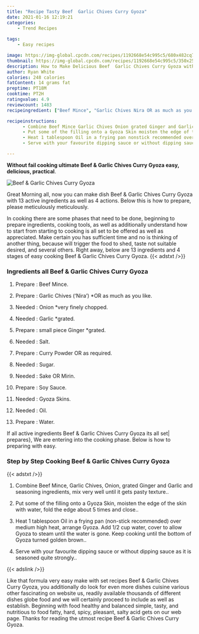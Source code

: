 ```yaml
---
title: "Recipe Tasty Beef  Garlic Chives Curry Gyoza"
date: 2021-01-16 12:19:21
categories:
    - Trend Recipes
    
tags:
    - Easy recipes

image: https://img-global.cpcdn.com/recipes/1192668e54c995c5/680x482cq70/beef-garlic-chives-curry-gyoza-recipe-main-photo.jpg
thumbnail: https://img-global.cpcdn.com/recipes/1192668e54c995c5/350x250cq70/beef-garlic-chives-curry-gyoza-recipe-main-photo.jpg
description: How to Make Delicious Beef  Garlic Chives Curry Gyoza with 13 ingredients and 4 stages of easy cooking.
author: Ryan White
calories: 248 calories
fatContent: 14 grams fat
preptime: PT18M
cooktime: PT2H
ratingvalue: 4.9
reviewcount: 1483
recipeingredient: ["Beef Mince", "Garlic Chives Nira OR as much as you like", "Onion very finely chopped", "Garlic grated", "small piece Ginger grated", "Salt", "Curry Powder OR as required", "Sugar", "Sake OR Mirin", "Soy Sauce", "Gyoza Skins", "Oil", "Water"]

recipeinstructions: 
      - Combine Beef Mince Garlic Chives Onion grated Ginger and Garlic and seasoning ingredients mix very well until it gets pasty texture 
      - Put some of the filling onto a Gyoza Skin moisten the edge of the skin with water fold the edge about 5 times and close 
      - Heat 1 tablespoon Oil in a frying pan nonstick recommended over medium high heat arrange Gyoza Add 12 cup water cover to allow Gyoza to steam until the water is gone Keep cooking until the bottom of Gyoza turned golden brown 
      - Serve with your favourite dipping sauce or without dipping sauce as it is seasoned quite strongly

---
```




**Without fail cooking ultimate Beef &amp; Garlic Chives Curry Gyoza easy, delicious, practical**. 


![Beef &amp; Garlic Chives Curry Gyoza](https://img-global.cpcdn.com/recipes/1192668e54c995c5/680x482cq70/beef-garlic-chives-curry-gyoza-recipe-main-photo.jpg "Beef &amp; Garlic Chives Curry Gyoza")




Great Morning all, now you can make dish Beef &amp; Garlic Chives Curry Gyoza with 13 active ingredients as well as 4 actions. Below this is how to prepare, please meticulously meticulously.

In cooking there are some phases that need to be done, beginning to prepare ingredients, cooking tools, as well as additionally understand how to start from starting to cooking is all set to be offered as well as appreciated. Make certain you has sufficient time and no is thinking of another thing, because will trigger the food to shed, taste not suitable desired, and several others. Right away, below are 13 ingredients and 4 stages of easy cooking Beef &amp; Garlic Chives Curry Gyoza.
{{< adstxt />}}

### Ingredients all Beef &amp; Garlic Chives Curry Gyoza


1. Prepare  : Beef Mince.

1. Prepare  : Garlic Chives (‘Nira’) *OR as much as you like.

1. Needed  : Onion *very finely chopped.

1. Needed  : Garlic *grated.

1. Prepare  : small piece Ginger *grated.

1. Needed  : Salt.

1. Prepare  : Curry Powder OR as required.

1. Needed  : Sugar.

1. Needed  : Sake OR Mirin.

1. Prepare  : Soy Sauce.

1. Needed  : Gyoza Skins.

1. Needed  : Oil.

1. Prepare  : Water.



If all active ingredients Beef &amp; Garlic Chives Curry Gyoza its all set| prepares}, We are entering into the cooking phase. Below is how to preparing with easy.

### Step by Step Cooking Beef &amp; Garlic Chives Curry Gyoza

{{< adstxt />}}


1. Combine Beef Mince, Garlic Chives, Onion, grated Ginger and Garlic and seasoning ingredients, mix very well until it gets pasty texture..



1. Put some of the filling onto a Gyoza Skin, moisten the edge of the skin with water, fold the edge about 5 times and close..



1. Heat 1 tablespoon Oil in a frying pan (non-stick recommended) over medium high heat, arrange Gyoza. Add 1/2 cup water, cover to allow Gyoza to steam until the water is gone. Keep cooking until the bottom of Gyoza turned golden brown..



1. Serve with your favourite dipping sauce or without dipping sauce as it is seasoned quite strongly..





{{< adslink />}}

Like that formula very easy make with set recipes Beef &amp; Garlic Chives Curry Gyoza, you additionally do look for even more dishes cuisine various other fascinating on website us, readily available thousands of different dishes globe food and we will certainly proceed to include as well as establish. Beginning with food healthy and balanced simple, tasty, and nutritious to food fatty, hard, spicy, pleasant, salty acid gets on our web page. Thanks for reading the utmost recipe Beef &amp; Garlic Chives Curry Gyoza.
